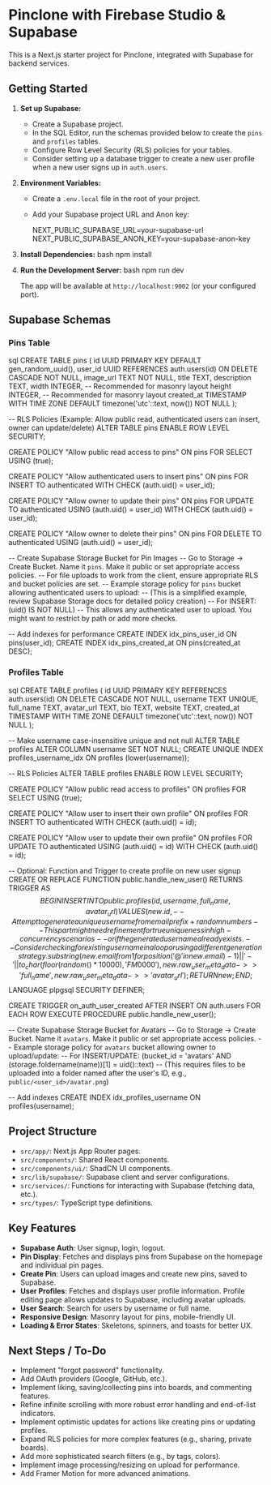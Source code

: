 
# Pinclone with Firebase Studio & Supabase

This is a Next.js starter project for Pinclone, integrated with Supabase for backend services.

## Getting Started

1.  **Set up Supabase:**
    *   Create a Supabase project.
    *   In the SQL Editor, run the schemas provided below to create the `pins` and `profiles` tables.
    *   Configure Row Level Security (RLS) policies for your tables.
    *   Consider setting up a database trigger to create a new user profile when a new user signs up in `auth.users`.

2.  **Environment Variables:**
    *   Create a `.env.local` file in the root of your project.
    *   Add your Supabase project URL and Anon key:
        
        NEXT_PUBLIC_SUPABASE_URL=your-supabase-url
        NEXT_PUBLIC_SUPABASE_ANON_KEY=your-supabase-anon-key
        

3.  **Install Dependencies:**
    bash
    npm install
    

4.  **Run the Development Server:**
    bash
    npm run dev
    
    The app will be available at `http://localhost:9002` (or your configured port).

## Supabase Schemas

### Pins Table
sql
CREATE TABLE pins (
  id UUID PRIMARY KEY DEFAULT gen_random_uuid(),
  user_id UUID REFERENCES auth.users(id) ON DELETE CASCADE NOT NULL,
  image_url TEXT NOT NULL,
  title TEXT,
  description TEXT,
  width INTEGER, -- Recommended for masonry layout
  height INTEGER, -- Recommended for masonry layout
  created_at TIMESTAMP WITH TIME ZONE DEFAULT timezone('utc'::text, now()) NOT NULL
);

-- RLS Policies (Example: Allow public read, authenticated users can insert, owner can update/delete)
ALTER TABLE pins ENABLE ROW LEVEL SECURITY;

CREATE POLICY "Allow public read access to pins" ON pins
  FOR SELECT USING (true);

CREATE POLICY "Allow authenticated users to insert pins" ON pins
  FOR INSERT TO authenticated WITH CHECK (auth.uid() = user_id);

CREATE POLICY "Allow owner to update their pins" ON pins
  FOR UPDATE TO authenticated USING (auth.uid() = user_id) WITH CHECK (auth.uid() = user_id);

CREATE POLICY "Allow owner to delete their pins" ON pins
  FOR DELETE TO authenticated USING (auth.uid() = user_id);

-- Create Supabase Storage Bucket for Pin Images
-- Go to Storage -> Create Bucket. Name it `pins`. Make it public or set appropriate access policies.
-- For file uploads to work from the client, ensure appropriate RLS and bucket policies are set.
-- Example storage policy for `pins` bucket allowing authenticated users to upload:
-- (This is a simplified example, review Supabase Storage docs for detailed policy creation)
-- For INSERT: (uid() IS NOT NULL)
-- This allows any authenticated user to upload. You might want to restrict by path or add more checks.

-- Add indexes for performance
CREATE INDEX idx_pins_user_id ON pins(user_id);
CREATE INDEX idx_pins_created_at ON pins(created_at DESC);



### Profiles Table
sql
CREATE TABLE profiles (
  id UUID PRIMARY KEY REFERENCES auth.users(id) ON DELETE CASCADE NOT NULL,
  username TEXT UNIQUE,
  full_name TEXT,
  avatar_url TEXT,
  bio TEXT,
  website TEXT,
  created_at TIMESTAMP WITH TIME ZONE DEFAULT timezone('utc'::text, now()) NOT NULL
);

-- Make username case-insensitive unique and not null
ALTER TABLE profiles ALTER COLUMN username SET NOT NULL;
CREATE UNIQUE INDEX profiles_username_idx ON profiles (lower(username));


-- RLS Policies
ALTER TABLE profiles ENABLE ROW LEVEL SECURITY;

CREATE POLICY "Allow public read access to profiles" ON profiles
  FOR SELECT USING (true);

CREATE POLICY "Allow user to insert their own profile" ON profiles
  FOR INSERT TO authenticated WITH CHECK (auth.uid() = id);

CREATE POLICY "Allow user to update their own profile" ON profiles
  FOR UPDATE TO authenticated USING (auth.uid() = id) WITH CHECK (auth.uid() = id);

-- Optional: Function and Trigger to create profile on new user signup
CREATE OR REPLACE FUNCTION public.handle_new_user()
RETURNS TRIGGER AS $$
BEGIN
  INSERT INTO public.profiles (id, username, full_name, avatar_url)
  VALUES (
    new.id,
    -- Attempt to generate a unique username from email prefix + random numbers
    -- This part might need refinement for true uniqueness in high-concurrency scenarios
    -- or if the generated username already exists.
    -- Consider checking for existing username in a loop or using a different generation strategy.
    substring(new.email from 1 for position('@' in new.email) - 1) || '-' || to_char(floor(random() * 10000), 'FM0000'),
    new.raw_user_meta_data->>'full_name',
    new.raw_user_meta_data->>'avatar_url'
  );
  RETURN new;
END;
$$ LANGUAGE plpgsql SECURITY DEFINER;

CREATE TRIGGER on_auth_user_created
  AFTER INSERT ON auth.users
  FOR EACH ROW EXECUTE PROCEDURE public.handle_new_user();

-- Create Supabase Storage Bucket for Avatars
-- Go to Storage -> Create Bucket. Name it `avatars`. Make it public or set appropriate access policies.
-- Example storage policy for `avatars` bucket allowing owner to upload/update:
-- For INSERT/UPDATE: (bucket_id = 'avatars' AND (storage.foldername(name))[1] = uid()::text)
-- (This requires files to be uploaded into a folder named after the user's ID, e.g., `public/<user_id>/avatar.png`)

-- Add indexes
CREATE INDEX idx_profiles_username ON profiles(username);



## Project Structure

*   `src/app/`: Next.js App Router pages.
*   `src/components/`: Shared React components.
*   `src/components/ui/`: ShadCN UI components.
*   `src/lib/supabase/`: Supabase client and server configurations.
*   `src/services/`: Functions for interacting with Supabase (fetching data, etc.).
*   `src/types/`: TypeScript type definitions.

## Key Features

*   **Supabase Auth**: User signup, login, logout.
*   **Pin Display**: Fetches and displays pins from Supabase on the homepage and individual pin pages.
*   **Create Pin**: Users can upload images and create new pins, saved to Supabase.
*   **User Profiles**: Fetches and displays user profile information. Profile editing page allows updates to Supabase, including avatar uploads.
*   **User Search**: Search for users by username or full name.
*   **Responsive Design**: Masonry layout for pins, mobile-friendly UI.
*   **Loading & Error States**: Skeletons, spinners, and toasts for better UX.

## Next Steps / To-Do

*   Implement "forgot password" functionality.
*   Add OAuth providers (Google, GitHub, etc.).
*   Implement liking, saving/collecting pins into boards, and commenting features.
*   Refine infinite scrolling with more robust error handling and end-of-list indicators.
*   Implement optimistic updates for actions like creating pins or updating profiles.
*   Expand RLS policies for more complex features (e.g., sharing, private boards).
*   Add more sophisticated search filters (e.g., by tags, colors).
*   Implement image processing/resizing on upload for performance.
*   Add Framer Motion for more advanced animations.
